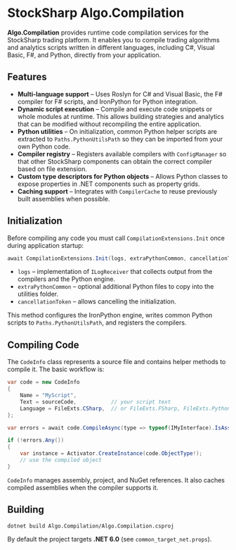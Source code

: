 # StockSharp Algo.Compilation

**Algo.Compilation** provides runtime code compilation services for the StockSharp trading platform. It enables you to compile trading algorithms and analytics scripts written in different languages, including C#, Visual Basic, F#, and Python, directly from your application.

## Features

- **Multi-language support** – Uses Roslyn for C# and Visual Basic, the F# compiler for F# scripts, and IronPython for Python integration.
- **Dynamic script execution** – Compile and execute code snippets or whole modules at runtime. This allows building strategies and analytics that can be modified without recompiling the entire application.
- **Python utilities** – On initialization, common Python helper scripts are extracted to `Paths.PythonUtilsPath` so they can be imported from your own Python code.
- **Compiler registry** – Registers available compilers with `ConfigManager` so that other StockSharp components can obtain the correct compiler based on file extension.
- **Custom type descriptors for Python objects** – Allows Python classes to expose properties in .NET components such as property grids.
- **Caching support** – Integrates with `CompilerCache` to reuse previously built assemblies when possible.

## Initialization

Before compiling any code you must call `CompilationExtensions.Init` once during application startup:

```csharp
await CompilationExtensions.Init(logs, extraPythonCommon, cancellationToken);
```

- `logs` – implementation of `ILogReceiver` that collects output from the compilers and the Python engine.
- `extraPythonCommon` – optional additional Python files to copy into the utilities folder.
- `cancellationToken` – allows cancelling the initialization.

This method configures the IronPython engine, writes common Python scripts to `Paths.PythonUtilsPath`, and registers the compilers.

## Compiling Code

The `CodeInfo` class represents a source file and contains helper methods to compile it. The basic workflow is:

```csharp
var code = new CodeInfo
{
    Name = "MyScript",
    Text = sourceCode,           // your script text
    Language = FileExts.CSharp,  // or FileExts.FSharp, FileExts.Python, ...
};

var errors = await code.CompileAsync(type => typeof(IMyInterface).IsAssignableFrom(type), null, CancellationToken.None);

if (!errors.Any())
{
    var instance = Activator.CreateInstance(code.ObjectType!);
    // use the compiled object
}
```

`CodeInfo` manages assembly, project, and NuGet references. It also caches compiled assemblies when the compiler supports it.

## Building

```
dotnet build Algo.Compilation/Algo.Compilation.csproj
```

By default the project targets **.NET 6.0** (see `common_target_net.props`).


